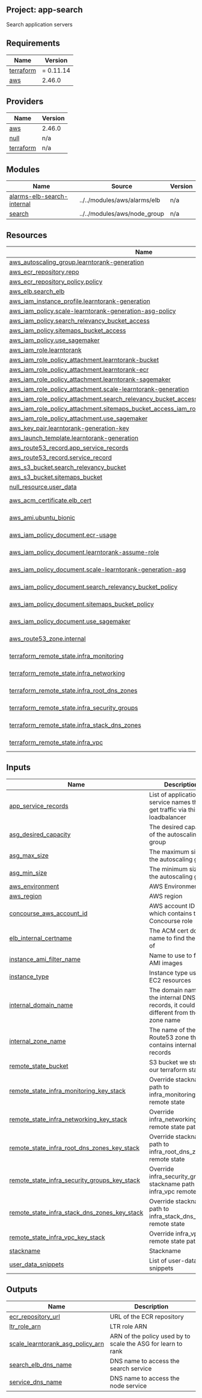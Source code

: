## Project: app-search

Search application servers

## Requirements

| Name | Version |
|------|---------|
| <a name="requirement_terraform"></a> [terraform](#requirement\_terraform) | = 0.11.14 |
| <a name="requirement_aws"></a> [aws](#requirement\_aws) | 2.46.0 |

## Providers

| Name | Version |
|------|---------|
| <a name="provider_aws"></a> [aws](#provider\_aws) | 2.46.0 |
| <a name="provider_null"></a> [null](#provider\_null) | n/a |
| <a name="provider_terraform"></a> [terraform](#provider\_terraform) | n/a |

## Modules

| Name | Source | Version |
|------|--------|---------|
| <a name="module_alarms-elb-search-internal"></a> [alarms-elb-search-internal](#module\_alarms-elb-search-internal) | ../../modules/aws/alarms/elb | n/a |
| <a name="module_search"></a> [search](#module\_search) | ../../modules/aws/node_group | n/a |

## Resources

| Name | Type |
|------|------|
| [aws_autoscaling_group.learntorank-generation](https://registry.terraform.io/providers/hashicorp/aws/2.46.0/docs/resources/autoscaling_group) | resource |
| [aws_ecr_repository.repo](https://registry.terraform.io/providers/hashicorp/aws/2.46.0/docs/resources/ecr_repository) | resource |
| [aws_ecr_repository_policy.policy](https://registry.terraform.io/providers/hashicorp/aws/2.46.0/docs/resources/ecr_repository_policy) | resource |
| [aws_elb.search_elb](https://registry.terraform.io/providers/hashicorp/aws/2.46.0/docs/resources/elb) | resource |
| [aws_iam_instance_profile.learntorank-generation](https://registry.terraform.io/providers/hashicorp/aws/2.46.0/docs/resources/iam_instance_profile) | resource |
| [aws_iam_policy.scale-learntorank-generation-asg-policy](https://registry.terraform.io/providers/hashicorp/aws/2.46.0/docs/resources/iam_policy) | resource |
| [aws_iam_policy.search_relevancy_bucket_access](https://registry.terraform.io/providers/hashicorp/aws/2.46.0/docs/resources/iam_policy) | resource |
| [aws_iam_policy.sitemaps_bucket_access](https://registry.terraform.io/providers/hashicorp/aws/2.46.0/docs/resources/iam_policy) | resource |
| [aws_iam_policy.use_sagemaker](https://registry.terraform.io/providers/hashicorp/aws/2.46.0/docs/resources/iam_policy) | resource |
| [aws_iam_role.learntorank](https://registry.terraform.io/providers/hashicorp/aws/2.46.0/docs/resources/iam_role) | resource |
| [aws_iam_role_policy_attachment.learntorank-bucket](https://registry.terraform.io/providers/hashicorp/aws/2.46.0/docs/resources/iam_role_policy_attachment) | resource |
| [aws_iam_role_policy_attachment.learntorank-ecr](https://registry.terraform.io/providers/hashicorp/aws/2.46.0/docs/resources/iam_role_policy_attachment) | resource |
| [aws_iam_role_policy_attachment.learntorank-sagemaker](https://registry.terraform.io/providers/hashicorp/aws/2.46.0/docs/resources/iam_role_policy_attachment) | resource |
| [aws_iam_role_policy_attachment.scale-learntorank-generation](https://registry.terraform.io/providers/hashicorp/aws/2.46.0/docs/resources/iam_role_policy_attachment) | resource |
| [aws_iam_role_policy_attachment.search_relevancy_bucket_access_iam_role_policy_attachment](https://registry.terraform.io/providers/hashicorp/aws/2.46.0/docs/resources/iam_role_policy_attachment) | resource |
| [aws_iam_role_policy_attachment.sitemaps_bucket_access_iam_role_policy_attachment](https://registry.terraform.io/providers/hashicorp/aws/2.46.0/docs/resources/iam_role_policy_attachment) | resource |
| [aws_iam_role_policy_attachment.use_sagemaker](https://registry.terraform.io/providers/hashicorp/aws/2.46.0/docs/resources/iam_role_policy_attachment) | resource |
| [aws_key_pair.learntorank-generation-key](https://registry.terraform.io/providers/hashicorp/aws/2.46.0/docs/resources/key_pair) | resource |
| [aws_launch_template.learntorank-generation](https://registry.terraform.io/providers/hashicorp/aws/2.46.0/docs/resources/launch_template) | resource |
| [aws_route53_record.app_service_records](https://registry.terraform.io/providers/hashicorp/aws/2.46.0/docs/resources/route53_record) | resource |
| [aws_route53_record.service_record](https://registry.terraform.io/providers/hashicorp/aws/2.46.0/docs/resources/route53_record) | resource |
| [aws_s3_bucket.search_relevancy_bucket](https://registry.terraform.io/providers/hashicorp/aws/2.46.0/docs/resources/s3_bucket) | resource |
| [aws_s3_bucket.sitemaps_bucket](https://registry.terraform.io/providers/hashicorp/aws/2.46.0/docs/resources/s3_bucket) | resource |
| [null_resource.user_data](https://registry.terraform.io/providers/hashicorp/null/latest/docs/resources/resource) | resource |
| [aws_acm_certificate.elb_cert](https://registry.terraform.io/providers/hashicorp/aws/2.46.0/docs/data-sources/acm_certificate) | data source |
| [aws_ami.ubuntu_bionic](https://registry.terraform.io/providers/hashicorp/aws/2.46.0/docs/data-sources/ami) | data source |
| [aws_iam_policy_document.ecr-usage](https://registry.terraform.io/providers/hashicorp/aws/2.46.0/docs/data-sources/iam_policy_document) | data source |
| [aws_iam_policy_document.learntorank-assume-role](https://registry.terraform.io/providers/hashicorp/aws/2.46.0/docs/data-sources/iam_policy_document) | data source |
| [aws_iam_policy_document.scale-learntorank-generation-asg](https://registry.terraform.io/providers/hashicorp/aws/2.46.0/docs/data-sources/iam_policy_document) | data source |
| [aws_iam_policy_document.search_relevancy_bucket_policy](https://registry.terraform.io/providers/hashicorp/aws/2.46.0/docs/data-sources/iam_policy_document) | data source |
| [aws_iam_policy_document.sitemaps_bucket_policy](https://registry.terraform.io/providers/hashicorp/aws/2.46.0/docs/data-sources/iam_policy_document) | data source |
| [aws_iam_policy_document.use_sagemaker](https://registry.terraform.io/providers/hashicorp/aws/2.46.0/docs/data-sources/iam_policy_document) | data source |
| [aws_route53_zone.internal](https://registry.terraform.io/providers/hashicorp/aws/2.46.0/docs/data-sources/route53_zone) | data source |
| [terraform_remote_state.infra_monitoring](https://registry.terraform.io/providers/hashicorp/terraform/latest/docs/data-sources/remote_state) | data source |
| [terraform_remote_state.infra_networking](https://registry.terraform.io/providers/hashicorp/terraform/latest/docs/data-sources/remote_state) | data source |
| [terraform_remote_state.infra_root_dns_zones](https://registry.terraform.io/providers/hashicorp/terraform/latest/docs/data-sources/remote_state) | data source |
| [terraform_remote_state.infra_security_groups](https://registry.terraform.io/providers/hashicorp/terraform/latest/docs/data-sources/remote_state) | data source |
| [terraform_remote_state.infra_stack_dns_zones](https://registry.terraform.io/providers/hashicorp/terraform/latest/docs/data-sources/remote_state) | data source |
| [terraform_remote_state.infra_vpc](https://registry.terraform.io/providers/hashicorp/terraform/latest/docs/data-sources/remote_state) | data source |

## Inputs

| Name | Description | Type | Default | Required |
|------|-------------|------|---------|:--------:|
| <a name="input_app_service_records"></a> [app\_service\_records](#input\_app\_service\_records) | List of application service names that get traffic via this loadbalancer | `list` | `[]` | no |
| <a name="input_asg_desired_capacity"></a> [asg\_desired\_capacity](#input\_asg\_desired\_capacity) | The desired capacity of the autoscaling group | `string` | `"2"` | no |
| <a name="input_asg_max_size"></a> [asg\_max\_size](#input\_asg\_max\_size) | The maximum size of the autoscaling group | `string` | `"2"` | no |
| <a name="input_asg_min_size"></a> [asg\_min\_size](#input\_asg\_min\_size) | The minimum size of the autoscaling group | `string` | `"2"` | no |
| <a name="input_aws_environment"></a> [aws\_environment](#input\_aws\_environment) | AWS Environment | `string` | n/a | yes |
| <a name="input_aws_region"></a> [aws\_region](#input\_aws\_region) | AWS region | `string` | `"eu-west-1"` | no |
| <a name="input_concourse_aws_account_id"></a> [concourse\_aws\_account\_id](#input\_concourse\_aws\_account\_id) | AWS account ID which contains the Concourse role | `string` | n/a | yes |
| <a name="input_elb_internal_certname"></a> [elb\_internal\_certname](#input\_elb\_internal\_certname) | The ACM cert domain name to find the ARN of | `string` | n/a | yes |
| <a name="input_instance_ami_filter_name"></a> [instance\_ami\_filter\_name](#input\_instance\_ami\_filter\_name) | Name to use to find AMI images | `string` | `""` | no |
| <a name="input_instance_type"></a> [instance\_type](#input\_instance\_type) | Instance type used for EC2 resources | `string` | `"c5.xlarge"` | no |
| <a name="input_internal_domain_name"></a> [internal\_domain\_name](#input\_internal\_domain\_name) | The domain name of the internal DNS records, it could be different from the zone name | `string` | n/a | yes |
| <a name="input_internal_zone_name"></a> [internal\_zone\_name](#input\_internal\_zone\_name) | The name of the Route53 zone that contains internal records | `string` | n/a | yes |
| <a name="input_remote_state_bucket"></a> [remote\_state\_bucket](#input\_remote\_state\_bucket) | S3 bucket we store our terraform state in | `string` | n/a | yes |
| <a name="input_remote_state_infra_monitoring_key_stack"></a> [remote\_state\_infra\_monitoring\_key\_stack](#input\_remote\_state\_infra\_monitoring\_key\_stack) | Override stackname path to infra\_monitoring remote state | `string` | `""` | no |
| <a name="input_remote_state_infra_networking_key_stack"></a> [remote\_state\_infra\_networking\_key\_stack](#input\_remote\_state\_infra\_networking\_key\_stack) | Override infra\_networking remote state path | `string` | `""` | no |
| <a name="input_remote_state_infra_root_dns_zones_key_stack"></a> [remote\_state\_infra\_root\_dns\_zones\_key\_stack](#input\_remote\_state\_infra\_root\_dns\_zones\_key\_stack) | Override stackname path to infra\_root\_dns\_zones remote state | `string` | `""` | no |
| <a name="input_remote_state_infra_security_groups_key_stack"></a> [remote\_state\_infra\_security\_groups\_key\_stack](#input\_remote\_state\_infra\_security\_groups\_key\_stack) | Override infra\_security\_groups stackname path to infra\_vpc remote state | `string` | `""` | no |
| <a name="input_remote_state_infra_stack_dns_zones_key_stack"></a> [remote\_state\_infra\_stack\_dns\_zones\_key\_stack](#input\_remote\_state\_infra\_stack\_dns\_zones\_key\_stack) | Override stackname path to infra\_stack\_dns\_zones remote state | `string` | `""` | no |
| <a name="input_remote_state_infra_vpc_key_stack"></a> [remote\_state\_infra\_vpc\_key\_stack](#input\_remote\_state\_infra\_vpc\_key\_stack) | Override infra\_vpc remote state path | `string` | `""` | no |
| <a name="input_stackname"></a> [stackname](#input\_stackname) | Stackname | `string` | n/a | yes |
| <a name="input_user_data_snippets"></a> [user\_data\_snippets](#input\_user\_data\_snippets) | List of user-data snippets | `list` | n/a | yes |

## Outputs

| Name | Description |
|------|-------------|
| <a name="output_ecr_repository_url"></a> [ecr\_repository\_url](#output\_ecr\_repository\_url) | URL of the ECR repository |
| <a name="output_ltr_role_arn"></a> [ltr\_role\_arn](#output\_ltr\_role\_arn) | LTR role ARN |
| <a name="output_scale_learntorank_asg_policy_arn"></a> [scale\_learntorank\_asg\_policy\_arn](#output\_scale\_learntorank\_asg\_policy\_arn) | ARN of the policy used by to scale the ASG for learn to rank |
| <a name="output_search_elb_dns_name"></a> [search\_elb\_dns\_name](#output\_search\_elb\_dns\_name) | DNS name to access the search service |
| <a name="output_service_dns_name"></a> [service\_dns\_name](#output\_service\_dns\_name) | DNS name to access the node service |
